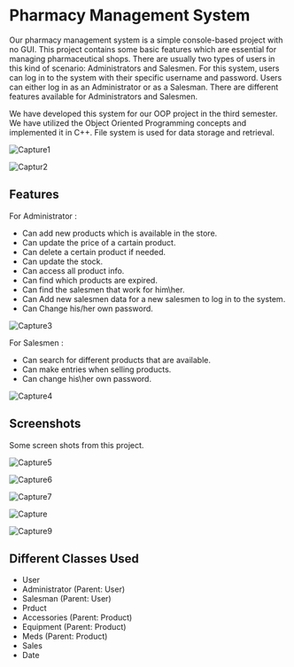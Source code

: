 # Pharmacy Management System

Our pharmacy management system is a simple console-based project with no GUI. This project contains some basic features which are essential for managing pharmaceutical shops. There are usually two types of users in this kind of scenario: Administrators and Salesmen. For this system, users can log in to the system with their specific username and password. Users can either log in as an Administrator or as a Salesman. There are different features available for Administrators and Salesmen.

We have developed this system for our OOP project in the third semester. We have utilized the Object Oriented Programming concepts and implemented it in C++. File system is used for data storage and retrieval.


![Capture1](https://user-images.githubusercontent.com/75577472/208069143-b623c678-f3d5-4f3c-8822-4a0e5ae1a8d5.PNG)

![Captur2](https://user-images.githubusercontent.com/75577472/208069650-c80d7624-25bb-4f65-9f72-8b97d0abe197.PNG)



## Features
For Administrator :
<ul>
        <li>Can add new products which is available in the store.</li>
        <li>Can update the price of a cartain product.</li>
        <li>Can delete a certain product if needed.</li>
        <li>Can update the stock.</li>
        <li>Can access all product info.</li>
        <li>Can find which products are expired.</li>
        <li>Can find the salesmen that work for him\her.</li>
        <li>Can Add new salesmen data for a new salesmen to log in to the system.</li>
        <li>Can Change his/her own password.</li>
</ul>


![Capture3](https://user-images.githubusercontent.com/75577472/208070328-e1935568-937e-4201-8c70-7701fa582e12.PNG)


For Salesmen :
<ul>
        <li>Can search for different products that are available.</li>
        <li>Can make entries when selling products. </li>
        <li>Can change his\her own password.</li>
</ul>

![Capture4](https://user-images.githubusercontent.com/75577472/208071912-94df3b9c-3860-4792-ac0f-f06eed73f922.PNG)


## Screenshots
Some screen shots from this project.


![Capture5](https://user-images.githubusercontent.com/75577472/208073092-bb5d842c-be43-4bad-bd37-41f2cd9b5e5f.PNG)

![Capture6](https://user-images.githubusercontent.com/75577472/208073684-3a39d7c7-dc25-4660-81f7-1c88ffac206d.PNG)

![Capture7](https://user-images.githubusercontent.com/75577472/208073966-12cffaa4-71ba-48b6-b1f0-d4dcc51a00f1.PNG)

![Capture](https://user-images.githubusercontent.com/75577472/208074188-4abab1cf-865a-4fff-b953-c2c9b76c9a21.PNG)

![Capture9](https://user-images.githubusercontent.com/75577472/208074542-cff971a3-97e4-4e77-b786-831ba019251f.PNG)

## Different Classes Used

<ul>
        <li>User</li>
        <li>Administrator (Parent: User)</li>
        <li>Salesman (Parent: User)</li>
        <li>Prduct</li>
        <li>Accessories (Parent: Product)</li>
        <li>Equipment (Parent: Product)</li>
        <li>Meds (Parent: Product)</li>
        <li>Sales</li>
        <li>Date</li>
</ul>
